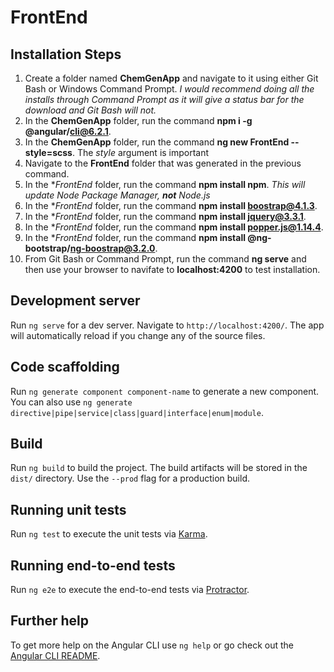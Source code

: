 # FrontEnd

## Installation Steps

1. Create a folder named **ChemGenApp** and navigate to it using either Git Bash or Windows Command Prompt. *I would recommend doing all the installs through Command Prompt as it will give a status bar for the download and Git Bash will not.*
2. In the **ChemGenApp** folder, run the command **npm i -g @angular/cli@6.2.1**.
3. In the **ChemGenApp** folder, run the command **ng new FrontEnd --style=scss**. The *style* argument is important
4. Navigate to the **FrontEnd** folder that was generated in the previous command.
5. In the **FrontEnd* folder, run the command **npm install npm**. *This will update Node Package Manager, **not** Node.js*
6. In the **FrontEnd* folder, run the command **npm install boostrap@4.1.3**.
7. In the **FrontEnd* folder, run the command **npm install jquery@3.3.1**.
8. In the **FrontEnd* folder, run the command **npm install popper.js@1.14.4**.
9. In the **FrontEnd* folder, run the command **npm install @ng-bootstrap/ng-boostrap@3.2.0**.
10. From Git Bash or Command Prompt, run the command **ng serve** and then use your browser to navifate to **localhost:4200** to test installation.

## Development server

Run `ng serve` for a dev server. Navigate to `http://localhost:4200/`. The app will automatically reload if you change any of the source files.

## Code scaffolding

Run `ng generate component component-name` to generate a new component. You can also use `ng generate directive|pipe|service|class|guard|interface|enum|module`.

## Build

Run `ng build` to build the project. The build artifacts will be stored in the `dist/` directory. Use the `--prod` flag for a production build.

## Running unit tests

Run `ng test` to execute the unit tests via [Karma](https://karma-runner.github.io).

## Running end-to-end tests

Run `ng e2e` to execute the end-to-end tests via [Protractor](http://www.protractortest.org/).

## Further help

To get more help on the Angular CLI use `ng help` or go check out the [Angular CLI README](https://github.com/angular/angular-cli/blob/master/README.md).
